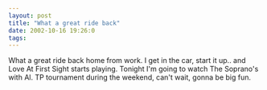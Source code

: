```yaml
---
layout: post
title: "What a great ride back"
date: 2002-10-16 19:26:0
tags: 
---
```


What a great ride back home from work. I get in the car, start it up.. and Love At First Sight starts playing. Tonight I'm going to watch The Soprano's with Al. TP tournament during the weekend, can't wait, gonna be big fun.

